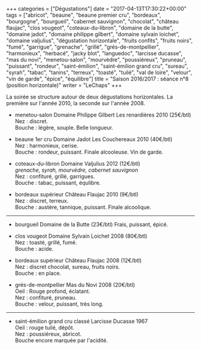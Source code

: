+++
categories = ["Dégustations"]
date = "2017-04-13T17:30:22+00:00"
tags = ["abricot", "beaune", "beaune premier cru", "bordeaux", "bourgogne", "bourgueil", "cabernet sauvignon", "chocolat", "château flaujac", "clos vougeot", "coteaux-du-libron", "domaine de la butte", "domaine jadot", "domaine philippe gilbert", "domaine sylvain loichet", "domaine valjulius", "dégustation horizontale", "fruits confits", "fruits noirs", "fumé", "garrigue", "grenache", "grillé", "grés-de-montpellier", "harmonieux", "herbacé", "jacky blot", "languedoc", "larcisse ducasse", "mas du novi", "menetou-salon", "mourvèdre", "poussiéreux", "pruneau", "puissant", "rondeur", "saint-émilion", "saint-émilion grand cru", "sureau", "syrah", "tabac", "tanins", "terreux", "toasté", "tuilé", "val de loire", "velour", "vin de garde", "épice", "équilibre"] 
title = "Saison 2016/2017 : séance n°8 (position horizontale)"
writer = "LeChaps"
+++

La soirée se structure autour de deux dégustations horizontales. La première sur l'année 2010, la seconde sur l'année 2008.

* menetou-salon Domaine Philippe Gilbert Les renardières 2010 (25€/btl)  
Nez : discret.  
Bouche : légère, souple. Belle longueur.

* beaune 1er cru Domaine Jadot Les Couchereaux 2010 (40€/btl)  
Nez : harmonieux, cerise.  
Bouche : rondeur, puissant. Finale alcooleuse. Vin de garde.

* coteaux-du-libron Domaine Valjulius 2012 (12€/btl) <i class="fa fa-plus-circle"></i> <i class="fa fa-plus-circle"></i>  
_grenache, syrah, mourvèdre, cabernet sauvignon_  
Nez : confituré, grillé, garrigues.  
Bouche : tabac, puissant, équlibre.

* bordeaux supérieur Château Flaujac 2010 (9€/btl) <i class="fa fa-plus-circle"></i>  
Nez : discret, terreux.  
Bouche : austère, tannique, puissant. Finale alcoolique.

---

* bourgueil Domaine de la Butte (23€/btl)
Frais, puissant, épicé.

* clos vougeot Domaine Sylvain Loichet 2008 (80€/btl) <i class="fa fa-minus-circle"></i>  <i class="fa fa-minus-circle"></i>  
Nez : toasté, grillé, fumé.  
Bouche : acide.

* bordeaux supérieur Château Flaujac 2008 (12€/btl)  
Nez : discret chocolat, sureau, fruits noirs.  
Bouche : en place.

* grés-de-montpellier Mas du Novi 2008 (20€/btl)  
Oeil : Rouge profond, éclatant.  
Nez : confituré, pruneau.  
Bouche : velour, puissant, très long.

---

* saint-émilion grand cru classé Larcisse Ducasse 1967  
Oeil : rouge tuilé, dépôt.  
Nez : poussiéreux, abricot.  
Bouche encore marquée par l'acidité.
